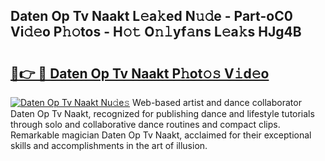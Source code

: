 ## Daten Op Tv Naakt L𝚎a𝚔ed N𝚞𝚍e - Part-oC0 Vi𝚍𝚎o P𝚑𝚘tos - H𝚘𝚝 O𝚗𝚕yf𝚊ns L𝚎a𝚔s HJg4B

# <h2><a href="http://kf8gcy7.oniu.top/?m=Daten+Op+Tv+Naakt">🔗👉 🔴 Daten Op Tv Naakt P𝚑ot𝚘𝚜 V𝚒d𝚎o</a></h2>

[![Daten Op Tv Naakt Nu𝚍e𝚜](https://i.imgur.com/0qMVB7G.gif)](http://kf8gcy7.oniu.top/?m=Daten+Op+Tv+Naakt)
Web-based artist and dance collaborator Daten Op Tv Naakt, recognized for publishing dance and lifestyle tutorials through solo and collaborative dance routines and compact clips. Remarkable magician Daten Op Tv Naakt, acclaimed for their exceptional skills and accomplishments in the art of illusion.  
